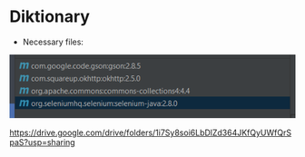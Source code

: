 # Diktionary
 
 * Necessary files:
 
![Libraries](libraries.PNG)

https://drive.google.com/drive/folders/1i7Sy8soi6LbDlZd364JKfQyUWfQrSpaS?usp=sharing